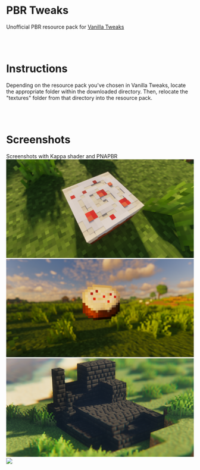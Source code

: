 # PBR Tweaks
 Unofficial PBR resource pack for [Vanilla Tweaks](https://vanillatweaks.net/)

</br>
</br>

# Instructions
Depending on the resource pack you've chosen in Vanilla Tweaks, locate the appropriate folder within the downloaded directory. Then, relocate the "textures" folder from that directory into the resource pack.

</br>
</br>

# Screenshots
Screenshots with Kappa shader and PNAPBR
![](images/2023-11-01_23.47.27.png)
![](images/2023-11-01_23.49.19.png)
![](images/2023-11-02_00.04.37.png)
![](images/2023-11-02_00.16.22.png)